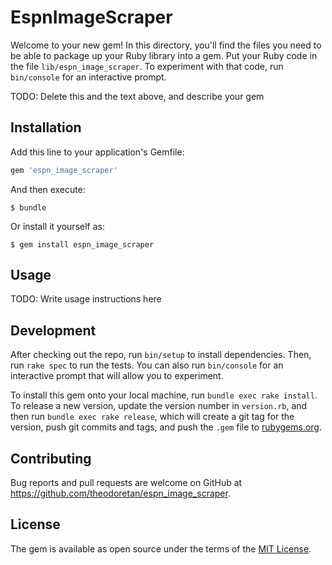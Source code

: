 # EspnImageScraper

Welcome to your new gem! In this directory, you'll find the files you need to be able to package up your Ruby library into a gem. Put your Ruby code in the file `lib/espn_image_scraper`. To experiment with that code, run `bin/console` for an interactive prompt.

TODO: Delete this and the text above, and describe your gem

## Installation

Add this line to your application's Gemfile:

```ruby
gem 'espn_image_scraper'
```

And then execute:

    $ bundle

Or install it yourself as:

    $ gem install espn_image_scraper

## Usage

TODO: Write usage instructions here

## Development

After checking out the repo, run `bin/setup` to install dependencies. Then, run `rake spec` to run the tests. You can also run `bin/console` for an interactive prompt that will allow you to experiment.

To install this gem onto your local machine, run `bundle exec rake install`. To release a new version, update the version number in `version.rb`, and then run `bundle exec rake release`, which will create a git tag for the version, push git commits and tags, and push the `.gem` file to [rubygems.org](https://rubygems.org).

## Contributing

Bug reports and pull requests are welcome on GitHub at https://github.com/theodoretan/espn_image_scraper.

## License

The gem is available as open source under the terms of the [MIT License](https://opensource.org/licenses/MIT).
